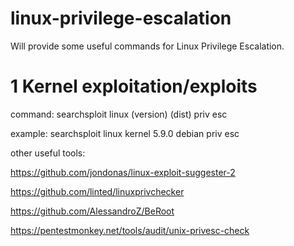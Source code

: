 # linux-privilege-escalation
Will provide some useful commands for Linux Privilege Escalation.

# 1 Kernel exploitation/exploits
command: searchsploit linux (version) (dist) priv esc 

example: searchsploit linux kernel 5.9.0 debian priv esc

other useful tools: 

https://github.com/jondonas/linux-exploit-suggester-2

https://github.com/linted/linuxprivchecker

https://github.com/AlessandroZ/BeRoot

https://pentestmonkey.net/tools/audit/unix-privesc-check
